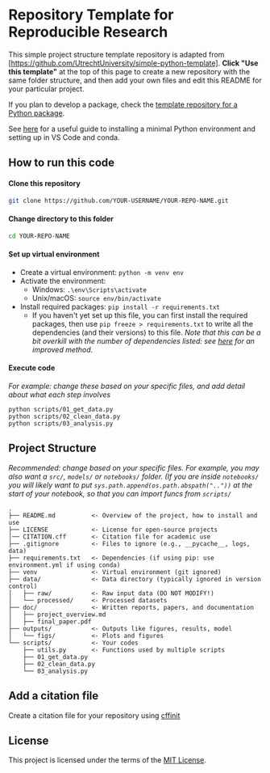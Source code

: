 # Repository Template for Reproducible Research

This simple project structure template repository is adapted from [https://github.com/UtrechtUniversity/simple-python-template]. **Click "Use this template"** at the top of this page to create a new repository with the same folder structure, and then add your own files and edit this README for your particular project.

If you plan to develop a package, check the [template repository for a Python package](https://github.com/UtrechtUniversity/re-python-package).

See [here](https://github.com/DenisMot/Python-minimal-install) for a useful guide to installing a minimal Python environment and setting up in VS Code and conda.

## How to run this code 

#### Clone this repository

```sh
git clone https://github.com/YOUR-USERNAME/YOUR-REPO-NAME.git
```

#### Change directory to this folder

```sh
cd YOUR-REPO-NAME
```

#### Set up virtual environment
- Create a virtual environment: `python -m venv env`
- Activate the environment:
    - Windows: `.\env\Scripts\activate`
    - Unix/macOS: `source env/bin/activate`
- Install required packages: `pip install -r requirements.txt`
    - If you haven't yet set up this file, you can first install the required packages, then use `pip freeze > requirements.txt` to write all the dependencies (and their versions) to this file. *Note that this can be a bit overkill with the number of dependencies listed: see [here](https://calmcode.io/course/pip-tools/compile) for an improved method.*

#### Execute code
*For example: change these based on your specific files, and add detail about what each step involves*
```
python scripts/01_get_data.py
python scripts/02_clean_data.py
python scripts/03_analysis.py
```

## Project Structure
*Recommended: change based on your specific files. For example, you may also want a `src/`, `models/` or `notebooks/` folder. (If you are inside `notebooks/` you will likely want to put `sys.path.append(os.path.abspath(".."))` at the start of your notebook, so that you can import funcs from `scripts/`*

```
.
├── README.md          <- Overview of the project, how to install and use 
├── LICENSE            <- License for open-source projects
│── CITATION.cff       <- Citation file for academic use
├── .gitignore         <- Files to ignore (e.g., __pycache__, logs, data)
├── requirements.txt   <- Dependencies (if using pip: use environment.yml if using conda)
├── venv               <- Virtual environment (git ignored)
├── data/              <- Data directory (typically ignored in version control)
│   ├── raw/           <- Raw input data (DO NOT MODIFY!)
│   └── processed/     <- Processed datasets
├── doc/               <- Written reports, papers, and documentation
│   ├── project_overview.md
│   ├── final_paper.pdf
├── outputs/           <- Outputs like figures, results, model
│   └── figs/          <- Plots and figures
└── scripts/           <- Your codes
    ├── utils.py       <- Functions used by multiple scripts
    ├── 01_get_data.py
    ├── 02_clean_data.py
    └── 03_analysis.py

```

## Add a citation file
Create a citation file for your repository using [cffinit](https://citation-file-format.github.io/cff-initializer-javascript/#/)

## License

This project is licensed under the terms of the [MIT License](/LICENSE).
